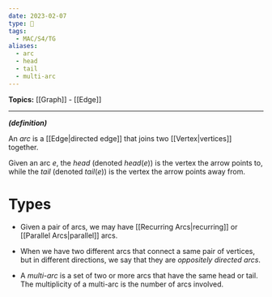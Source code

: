 ```yaml
---
date: 2023-02-07
type: 🧠
tags:
  - MAC/S4/TG
aliases:
  - arc
  - head
  - tail
  - multi-arc
---
```


**Topics:** [[Graph]] - [[Edge]]

---

_**(definition)**_

An _arc_ is a [[Edge|directed edge]] that joins two [[Vertex|vertices]] together.

Given an arc $e$, the _head_ (denoted $head(e)$) is the vertex the arrow points to, while the _tail_ (denoted $tail(e)$) is the vertex the arrow points away from.

# Types

- Given a pair of arcs, we may have [[Recurring Arcs|recurring]] or [[Parallel Arcs|parallel]] arcs.

- When we have two different arcs that connect a same pair of vertices, but in different directions, we say that they are _oppositely directed arcs_.

- A _multi-arc_ is a set of two or more arcs that have the same head or tail. The multiplicity of a multi-arc is the number of arcs involved.
